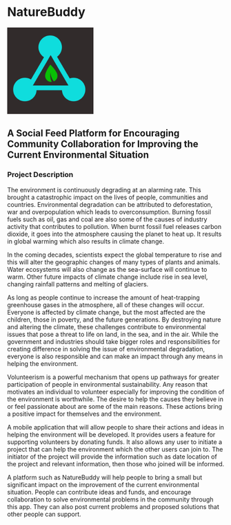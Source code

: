 # NatureBuddy  


<img src="./src/assets/NatureBuddyLogo.png" width=200/>

## A Social Feed Platform for Encouraging Community Collaboration for Improving the Current Environmental Situation 

### Project Description

The environment is continuously degrading at an alarming rate. This brought a catastrophic impact on the lives of people, communities and countries. Environmental degradation can be attributed to deforestation, war and overpopulation which leads to overconsumption. Burning fossil fuels such as oil, gas and coal are also some of the causes of industry activity that contributes to pollution. When burnt fossil fuel releases carbon dioxide, it goes into the atmosphere causing the planet to heat up. It results in global warming which also results in climate change.


In the coming decades, scientists expect the global temperature to rise and this will alter the geographic changes of many types of plants and animals. Water ecosystems will also change as the sea-surface will continue to warm. Other future impacts of climate change include rise in sea level, changing rainfall patterns and melting of glaciers. 

As long as people continue to increase the amount of heat-trapping greenhouse gases in the atmosphere, all of these changes will occur. Everyone is affected by climate change, but the most affected are the children, those in poverty, and the future generations. By destroying nature and altering the climate, these challenges contribute to environmental issues that pose a threat to life on land, in the sea, and in the air.  While the government and industries should take bigger roles and responsibilities for creating difference in solving the issue of environmental degradation, everyone is also responsible and can make an impact through any means in helping the environment. 

Volunteerism is a powerful mechanism that opens up pathways for greater participation of people in environmental sustainability. Any reason that motivates an individual to volunteer especially for improving the condition of the environment is worthwhile. The desire to help the causes they believe in or feel passionate about are some of the main reasons. These actions bring a positive impact for themselves and the environment. 
	
 A mobile application that will allow people to share their actions and ideas in helping the environment will be developed. It provides users a feature for supporting volunteers by donating funds. It also allows any user to initiate a project that can help the environment which the other users can join to. The initiator of the project will provide the information such as date location of the project and relevant information, then those who joined will be informed. 
        
        
A platform such as NatureBuddy will help people to bring a small but significant impact on the improvement of the current environmental situation. People can contribute ideas and funds, and encourage collaboration to solve environmental problems in the community  through this app. They can also post current problems and proposed solutions that other people can support.

